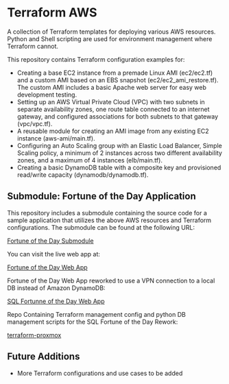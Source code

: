 # Terraform AWS

A collection of Terraform templates for deploying various AWS resources.
Python and Shell scripting are used for environment management where Terraform cannot.

This repository contains Terraform configuration examples for:

- Creating a base EC2 instance from a premade Linux AMI (ec2/ec2.tf) and a custom AMI based on an EBS snapshot (ec2/ec2_ami_restore.tf). The custom AMI includes a basic Apache web server for easy web development testing.
- Setting up an AWS Virtual Private Cloud (VPC) with two subnets in separate availability zones, one route table connected to an internet gateway, and configured associations for both subnets to that gateway (vpc/vpc.tf).
- A reusable module for creating an AMI image from any existing EC2 instance (aws-ami/main.tf).
- Configuring an Auto Scaling group with an Elastic Load Balancer, Simple Scaling policy, a minimum of 2 instances across two different availability zones, and a maximum of 4 instances (elb/main.tf).
- Creating a basic DynamoDB table with a composite key and provisioned read/write capacity (dynamodb/dynamodb.tf).

## Submodule: Fortune of the Day Application

This repository includes a submodule containing the source code for a sample application that utilizes the above AWS resources and Terraform configurations. The submodule can be found at the following URL:

[Fortune of the Day Submodule](https://github.com/SystemDylan/fortune-of-the-day)

You can visit the live web app at:

[Fortune of the Day Web App](https://fortune.systemdylan.com/)

Fortune of the Day Web App reworked to use a VPN connection to a local DB instead of Amazon DynamoDB:

[SQL Fortunne of the Day Web App](https://sqlfortune.systemdylan.com/)

Repo Containing Terraform management config and python DB management scripts for the SQL Fortune of the Day Rework:

[terraform-proxmox](https://github.com/SystemDylan/terraform-proxmox)

## Future Additions

- More Terraform configurations and use cases to be added

